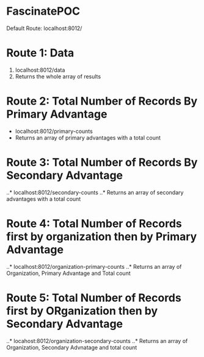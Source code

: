 # FascinatePOC
Default Route: localhost:8012/

# Route 1: Data
1. localhost:8012/data
2. Returns the whole array of results

# Route 2: Total Number of Records By Primary Advantage
  * localhost:8012/primary-counts
  * Returns an array of primary advantages with a total count

# Route 3: Total Number of Records By Secondary Advantage
..* localhost:8012/secondary-counts
..* Returns an array of secondary advantages with a total count

# Route 4: Total Number of Records first by organization then by Primary Advantage
..* localhost:8012/organization-primary-counts
..* Returns an array of Organization, Primary Advantage and Total count

# Route 5: Total Number of Records first by ORganization then by Secondary Advantage
..* locahost:8012/organization-secondary-counts
..* Returns an array of Organization, Secondary Advnatage and total count
